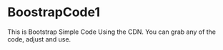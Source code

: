 # BoostrapCode1
This is Bootstrap Simple Code Using the CDN. You can grab any of the code, adjust and use.
